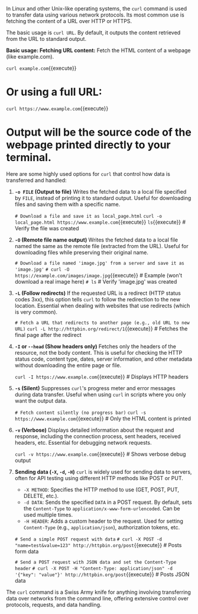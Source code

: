 In Linux and other Unix-like operating systems, the `curl` command is used to transfer data using various network protocols. Its most common use is fetching the content of a URL over HTTP or HTTPS.

The basic usage is `curl URL`. By default, it outputs the content retrieved from the URL to standard output.

**Basic usage: Fetching URL content:**
Fetch the HTML content of a webpage (like example.com).

`curl example.com`{{execute}}
# Or using a full URL:
`curl https://www.example.com`{{execute}}
#
# Output will be the source code of the webpage printed directly to your terminal.

Here are some highly used options for `curl` that control how data is transferred and handled:

1.  **`-o FILE` (Output to file)**
    Writes the fetched data to a local file specified by `FILE`, instead of printing it to standard output. Useful for downloading files and saving them with a specific name.

    `# Download a file and save it as local_page.html`
    `curl -o local_page.html https://www.example.com`{{execute}}
    `ls`{{execute}} # Verify the file was created

2.  **`-O` (Remote file name output)**
    Writes the fetched data to a local file named the same as the remote file (extracted from the URL). Useful for downloading files while preserving their original name.

    `# Download a file named 'image.jpg' from a server and save it as 'image.jpg'`
    `# curl -O https://example.com/images/image.jpg`{{execute}} # Example (won't download a real image here)
    `# ls` # Verify 'image.jpg' was created

3.  **`-L` (Follow redirects)**
    If the requested URL is a redirect (HTTP status codes 3xx), this option tells `curl` to follow the redirection to the new location. Essential when dealing with websites that use redirects (which is very common).

    `# Fetch a URL that redirects to another page (e.g., old URL to new URL)`
    `curl -L http://httpbin.org/redirect/1`{{execute}} # Fetches the final page after the redirect

4.  **`-I` or `--head` (Show headers only)**
    Fetches only the headers of the resource, not the body content. This is useful for checking the HTTP status code, content type, dates, server information, and other metadata without downloading the entire page or file.

    `curl -I https://www.example.com`{{execute}} # Displays HTTP headers

5.  **`-s` (Silent)**
    Suppresses `curl`'s progress meter and error messages during data transfer. Useful when using `curl` in scripts where you only want the output data.

    `# Fetch content silently (no progress bar)`
    `curl -s https://www.example.com`{{execute}} # Only the HTML content is printed

6.  **`-v` (Verbose)**
    Displays detailed information about the request and response, including the connection process, sent headers, received headers, etc. Essential for debugging network requests.

    `curl -v https://www.example.com`{{execute}} # Shows verbose debug output

7.  **Sending data (`-X`, `-d`, `-H`)**
    `curl` is widely used for sending data to servers, often for API testing using different HTTP methods like POST or PUT.
    * `-X METHOD`: Specifies the HTTP method to use (GET, POST, PUT, DELETE, etc.).
    * `-d DATA`: Sends the specified `DATA` in a POST request. By default, sets the `Content-Type` to `application/x-www-form-urlencoded`. Can be used multiple times.
    * `-H HEADER`: Adds a custom header to the request. Used for setting `Content-Type` (e.g., `application/json`), authorization tokens, etc.

    `# Send a simple POST request with data`
    `# curl -X POST -d "name=test&value=123" http://httpbin.org/post`{{execute}} # Posts form data

    `# Send a POST request with JSON data and set the Content-Type header`
    `# curl -X POST -H "Content-Type: application/json" -d '{"key": "value"}' http://httpbin.org/post`{{execute}} # Posts JSON data

The `curl` command is a Swiss Army knife for anything involving transferring data over networks from the command line, offering extensive control over protocols, requests, and data handling.
